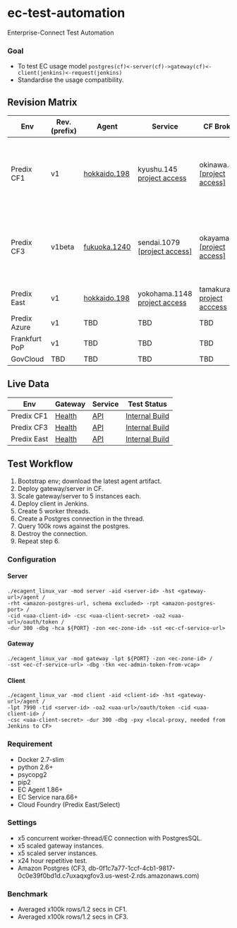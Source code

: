 # ec-test-automation
Enterprise-Connect Test Automation

### Goal
- To test EC usage model `postgres(cf)<-server(cf)->gateway(cf)<-client(jenkins)<-request(jenkins)`
- Standardise the usage compatibility.

## Revision Matrix
Env | Rev. (prefix) | Agent | Service | CF Broker | SDK/Plugins | Tools
--- | --- | --- | --- | --- | --- | ---
Predix CF1 | v1 | [hokkaido.198](https://github.build.ge.com/Enterprise-Connect/ec-sdk/archive/v1.hokkaido.198.zip) | kyushu.145 [project access](https://github.build.ge.com/Enterprise-Connect/ec-service/tree/v1.kyushu.145) | okinawa.8 [[project access]](https://github.build.ge.com/Enterprise-Connect/ec-predix-service-broker/tree/v1.okinawa.8) | [v1.hokkaido.198](https://github.build.ge.com/Enterprise-Connect/ec-sdk/tree/v1.hokkaido.198/plugins) | [Blue-Green Upgrade Step1](http://10.227.87.157/jenkins/job/%E3%82%A4%E3%82%B7%20(EC)/job/Automation/job/Update/job/EC%20Service%20Update%20Step%201%20(CF1)/) [Blue-Green Upgrade Step2](http://10.227.87.157/jenkins/job/%E3%82%A4%E3%82%B7%20(EC)/job/Automation/job/Update/job/EC%20Service%20Update%20Step%202%20(CF1)/)
Predix CF3 | v1beta | [fukuoka.1240](https://github.build.ge.com/Enterprise-Connect/ec-sdk/archive/v1beta.fukuoka.1240.zip) | sendai.1079 [[project access]](https://github.build.ge.com/Enterprise-Connect/ec-service/tree/v1beta.sendai.1079) | okayama.49 [[project access]](https://github.build.ge.com/Enterprise-Connect/ec-predix-service-broker/tree/v1beta.okayama.49) | [v1beta.fukuoka.1240](https://github.build.ge.com/Enterprise-Connect/ec-sdk/tree/v1beta.fukuoka.1240/plugins) | [Blue-Green Upgrade Step1](http://10.227.87.157/jenkins/job/%E3%82%A4%E3%82%B7%20(EC)/job/Automation/job/Update/job/EC%20Service%20Update%20Step%201%20(CF3)/) [Blue-Green Upgrade Step2](http://10.227.87.157/jenkins/job/%E3%82%A4%E3%82%B7%20(EC)/job/Automation/job/Update/job/EC%20Service%20Update%20Step%202%20(CF3)/)
Predix East | v1 | [hokkaido.198](https://github.build.ge.com/Enterprise-Connect/ec-sdk/archive/v1.hokkaido.198.zip) | yokohama.1148 [project access](https://github.build.ge.com/Enterprise-Connect/ec-service/tree/v1.yokohama.1148) | tamakura.10 [project acccess](https://github.build.ge.com/Enterprise-Connect/ec-predix-service-broker/tree/v1.tamakura.10) | [v1.hokkaido.198](https://github.build.ge.com/Enterprise-Connect/ec-sdk/tree/v1.hokkaido.198/plugins)
Predix Azure | v1 | TBD | TBD | TBD
Frankfurt PoP | v1 | TBD | TBD | TBD
GovCloud | TBD | TBD | TBD | TBD

## Live Data
Env | Gateway | Service | Test Status
--- | --- | --- | ---
Predix CF1 | <a href='https://ec-int-test-gateway.run.aws-usw02-dev.ice.predix.io/health'>Health</a> | [API](https://5600f64f-4d64-4af6-9bd1-0939d8880049.run.aws-usw02-pr.ice.predix.io/v1/index/)</a> | [Internal Build](http://10.227.87.157/jenkins/blue/organizations/jenkins/%E3%82%A4%E3%82%B7%20(EC)%2FAutomation%2FQA%2FEC%20Integration%20Test%20(CF1)/activity)
Predix CF3 | [Health](https://ec-int-test-gateway.run.aws-usw02-dev.ice.predix.io/health) | [API](https://e27fc834-28be-4851-9d6a-b7033d568270.run.aws-usw02-dev.ice.predix.io/v1beta/index/) | [Internal Build](http://10.227.87.157/jenkins/blue/organizations/jenkins/%E3%82%A4%E3%82%B7%20(EC)%2FAutomation%2FQA%2FEC%20Integration%20Test%20(CF3)/activity)
Predix East | [Health](https://ec-int-test-gateway.run.aws-usw02-dev.ice.predix.io/health) | [API](https://e27fc834-28be-4851-9d6a-b7033d568270.run.aws-usw02-dev.ice.predix.io/v1beta/index/) | [Internal Build](http://10.227.87.157/jenkins/blue/organizations/jenkins/%E3%82%A4%E3%82%B7%20(EC)%2FAutomation%2FQA%2FEC%20Integration%20Test%20(CF3)/activity)

## Test Workflow
1. Bootstrap env; download the latest agent artifact.
2. Deploy gateway/server in CF.
3. Scale gateway/server to 5 instances each.
4. Deploy client in Jenkins.
5. Create 5 worker threads.
6. Create a Postgres connection in the thread.
7. Query 100k rows against the postgres.
8. Destroy the connection.
9. Repeat step 6.
 
### Configuration
#### Server
```script
./ecagent_linux_var -mod server -aid <server-id> -hst <gateway-url>/agent /
-rht <amazon-postgres-url, schema excluded> -rpt <amazon-postgres-port> /
-cid <uaa-client-id> -csc <uaa-client-secret> -oa2 <uaa-url>/oauth/token /
-dur 300 -dbg -hca ${PORT} -zon <ec-zone-id> -sst <ec-cf-service-url>
```
#### Gateway
```script
./ecagent_linux_var -mod gateway -lpt ${PORT} -zon <ec-zone-id> /
-sst <ec-cf-service-url> -dbg -tkn <ec-admin-token-from-vcap>
```
#### Client
```script
./ecagent_linux_var -mod client -aid <client-id> -hst <gateway-url>/agent /
-lpt 7990 -tid <server-id> -oa2 <uaa-url>/oauth/token -cid <uaa-client-id> /
-csc <uaa-client-secret> -dur 300 -dbg -pxy <local-proxy, needed from Jenkins to CF>
```

### Requirement
- Docker 2.7-slim
- python 2.6+
- psycopg2
- pip2
- EC Agent 1.86+
- EC Service nara.66+
- Cloud Foundry (Predix East/Select)

### Settings
- x5 concurrent worker-thread/EC connection with PostgresSQL.
- x5 scaled gateway instances.
- x5 scaled server instances.
- x24 hour repetitive test.
- Amazon Postgres (CF3, db-0f1c7a77-1ccf-4cb1-9817-0c0e39f0bd1d.c7uxaqxgfov3.us-west-2.rds.amazonaws.com)

### Benchmark
- Averaged x100k rows/1.2 secs in CF1.
- Averaged x100k rows/1.2 secs in CF3.